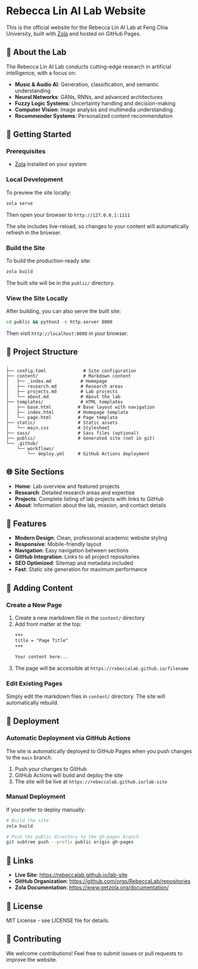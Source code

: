 # Rebecca Lin AI Lab Website

This is the official website for the Rebecca Lin AI Lab at Feng Chia University, built with [Zola](https://www.getzola.org/) and hosted on GitHub Pages.

## 🎯 About the Lab

The Rebecca Lin AI Lab conducts cutting-edge research in artificial intelligence, with a focus on:
- **Music & Audio AI**: Generation, classification, and semantic understanding
- **Neural Networks**: GANs, RNNs, and advanced architectures
- **Fuzzy Logic Systems**: Uncertainty handling and decision-making
- **Computer Vision**: Image analysis and multimedia understanding
- **Recommender Systems**: Personalized content recommendation

## 🚀 Getting Started

### Prerequisites

- [Zola](https://www.getzola.org/documentation/getting-started/installation/) installed on your system

### Local Development

To preview the site locally:

```bash
zola serve
```

Then open your browser to `http://127.0.0.1:1111`

The site includes live-reload, so changes to your content will automatically refresh in the browser.

### Build the Site

To build the production-ready site:

```bash
zola build
```

The built site will be in the `public/` directory.

### View the Site Locally

After building, you can also serve the built site:

```bash
cd public && python3 -m http.server 8000
```

Then visit `http://localhost:8000` in your browser.

## 📁 Project Structure

```
.
├── config.toml              # Site configuration
├── content/                 # Markdown content
│   ├── _index.md           # Homepage
│   ├── research.md         # Research areas
│   ├── projects.md         # Lab projects
│   └── about.md            # About the lab
├── templates/              # HTML templates
│   ├── base.html          # Base layout with navigation
│   ├── index.html         # Homepage template
│   └── page.html          # Page template
├── static/                # Static assets
│   └── main.css           # Stylesheet
├── sass/                  # Sass files (optional)
├── public/                # Generated site (not in git)
└── .github/
    └── workflows/
        └── deploy.yml     # GitHub Actions deployment
```

## 🌐 Site Sections

- **Home**: Lab overview and featured projects
- **Research**: Detailed research areas and expertise
- **Projects**: Complete listing of lab projects with links to GitHub
- **About**: Information about the lab, mission, and contact details

## 🎨 Features

- **Modern Design**: Clean, professional academic website styling
- **Responsive**: Mobile-friendly layout
- **Navigation**: Easy navigation between sections
- **GitHub Integration**: Links to all project repositories
- **SEO Optimized**: Sitemap and metadata included
- **Fast**: Static site generation for maximum performance

## 📝 Adding Content

### Create a New Page

1. Create a new markdown file in the `content/` directory
2. Add front matter at the top:
   ```markdown
   +++
   title = "Page Title"
   +++
   
   Your content here...
   ```
3. The page will be accessible at `https://rebeccalab.github.io/filename`

### Edit Existing Pages

Simply edit the markdown files in `content/` directory. The site will automatically rebuild.

## 🚢 Deployment

### Automatic Deployment via GitHub Actions

The site is automatically deployed to GitHub Pages when you push changes to the `main` branch.

1. Push your changes to GitHub
2. GitHub Actions will build and deploy the site
3. The site will be live at `https://rebeccalab.github.io/lab-site`

### Manual Deployment

If you prefer to deploy manually:

```bash
# Build the site
zola build

# Push the public directory to the gh-pages branch
git subtree push --prefix public origin gh-pages
```

## 🔗 Links

- **Live Site**: https://rebeccalab.github.io/lab-site
- **GitHub Organization**: https://github.com/orgs/RebeccaLab/repositories
- **Zola Documentation**: https://www.getzola.org/documentation/

## 📄 License

MIT License - see LICENSE file for details.

## 👥 Contributing

We welcome contributions! Feel free to submit issues or pull requests to improve the website.
